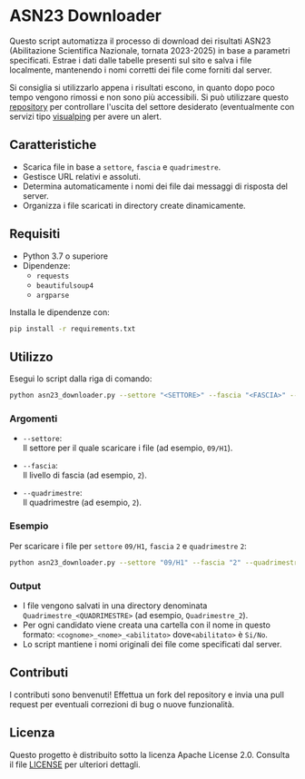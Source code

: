 
# ASN23 Downloader

Questo script automatizza il processo di download dei risultati ASN23 (Abilitazione Scientifica Nazionale, tornata 2023-2025) in base a parametri specificati. Estrae i dati dalle tabelle presenti sul sito e salva i file localmente, mantenendo i nomi corretti dei file come forniti dal server.

Si consiglia si utilizzarlo appena i risultati escono, in quanto dopo poco tempo vengono rimossi e non sono più accessibili. Si può utilizzare questo [repository](https://github.com/alessandropellegrini/risultati-asn) per controllare l'uscita del settore desiderato (eventualmente con servizi tipo [visualping](https://visualping.io/) per avere un alert.

## Caratteristiche

- Scarica file in base a `settore`, `fascia` e `quadrimestre`.
- Gestisce URL relativi e assoluti.
- Determina automaticamente i nomi dei file dai messaggi di risposta del server.
- Organizza i file scaricati in directory create dinamicamente.

## Requisiti

- Python 3.7 o superiore
- Dipendenze:
  - `requests`
  - `beautifulsoup4`
  - `argparse`

Installa le dipendenze con:

```bash
pip install -r requirements.txt
```

## Utilizzo

Esegui lo script dalla riga di comando:

```bash
python asn23_downloader.py --settore "<SETTORE>" --fascia "<FASCIA>" --quadrimestre "<QUADRIMESTRE>"
```

### Argomenti

- `--settore`:  
  Il settore per il quale scaricare i file (ad esempio, `09/H1`).

- `--fascia`:  
  Il livello di fascia (ad esempio, `2`).

- `--quadrimestre`:  
  Il quadrimestre (ad esempio, `2`).

### Esempio

Per scaricare i file per `settore` `09/H1`, `fascia` `2` e `quadrimestre` `2`:

```bash
python asn23_downloader.py --settore "09/H1" --fascia "2" --quadrimestre "2"
```

### Output

- I file vengono salvati in una directory denominata `Quadrimestre_<QUADRIMESTRE>` (ad esempio, `Quadrimestre_2`).
- Per ogni candidato viene creata una cartella con il nome in questo formato: `<cognome>_<nome>_<abilitato>` dove`<abilitato>` è `Si/No`.
- Lo script mantiene i nomi originali dei file come specificati dal server.


## Contributi

I contributi sono benvenuti! Effettua un fork del repository e invia una pull request per eventuali correzioni di bug o nuove funzionalità.

## Licenza

Questo progetto è distribuito sotto la licenza Apache License 2.0. Consulta il file [LICENSE](LICENSE) per ulteriori dettagli.
